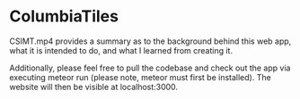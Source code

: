 # ColumbiaTiles

CSIMT.mp4 provides a summary as to the background behind this web app, what it is intended to do, and what I learned from creating it.

Additionally, please feel free to pull the codebase and check out the app via executing meteor run (please note, meteor must first be installed).
The website will then be visible at localhost:3000.
